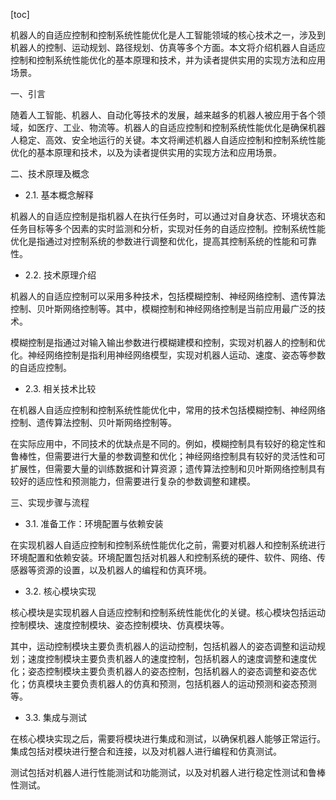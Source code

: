 
[toc]                    
                
                
机器人的自适应控制和控制系统性能优化是人工智能领域的核心技术之一，涉及到机器人的控制、运动规划、路径规划、仿真等多个方面。本文将介绍机器人自适应控制和控制系统性能优化的基本原理和技术，并为读者提供实用的实现方法和应用场景。

一、引言

随着人工智能、机器人、自动化等技术的发展，越来越多的机器人被应用于各个领域，如医疗、工业、物流等。机器人的自适应控制和控制系统性能优化是确保机器人稳定、高效、安全地运行的关键。本文将阐述机器人自适应控制和控制系统性能优化的基本原理和技术，以及为读者提供实用的实现方法和应用场景。

二、技术原理及概念

- 2.1. 基本概念解释

机器人的自适应控制是指机器人在执行任务时，可以通过对自身状态、环境状态和任务目标等多个因素的实时监测和分析，实现对任务的自适应控制。控制系统性能优化是指通过对控制系统的参数进行调整和优化，提高其控制系统的性能和可靠性。

- 2.2. 技术原理介绍

机器人的自适应控制可以采用多种技术，包括模糊控制、神经网络控制、遗传算法控制、贝叶斯网络控制等。其中，模糊控制和神经网络控制是当前应用最广泛的技术。

模糊控制是指通过对输入输出参数进行模糊建模和控制，实现对机器人的控制和优化。神经网络控制是指利用神经网络模型，实现对机器人运动、速度、姿态等参数的自适应控制。

- 2.3. 相关技术比较

在机器人自适应控制和控制系统性能优化中，常用的技术包括模糊控制、神经网络控制、遗传算法控制、贝叶斯网络控制等。

在实际应用中，不同技术的优缺点是不同的。例如，模糊控制具有较好的稳定性和鲁棒性，但需要进行大量的参数调整和优化；神经网络控制具有较好的灵活性和可扩展性，但需要大量的训练数据和计算资源；遗传算法控制和贝叶斯网络控制具有较好的适应性和预测能力，但需要进行复杂的参数调整和建模。

三、实现步骤与流程

- 3.1. 准备工作：环境配置与依赖安装

在实现机器人自适应控制和控制系统性能优化之前，需要对机器人和控制系统进行环境配置和依赖安装。环境配置包括对机器人和控制系统的硬件、软件、网络、传感器等资源的设置，以及机器人的编程和仿真环境。

- 3.2. 核心模块实现

核心模块是实现机器人自适应控制和控制系统性能优化的关键。核心模块包括运动控制模块、速度控制模块、姿态控制模块、仿真模块等。

其中，运动控制模块主要负责机器人的运动控制，包括机器人的姿态调整和运动规划；速度控制模块主要负责机器人的速度控制，包括机器人的速度调整和速度优化；姿态控制模块主要负责机器人的姿态控制，包括机器人的姿态调整和姿态优化；仿真模块主要负责机器人的仿真和预测，包括机器人的运动预测和姿态预测等。

- 3.3. 集成与测试

在核心模块实现之后，需要将模块进行集成和测试，以确保机器人能够正常运行。集成包括对模块进行整合和连接，以及对机器人进行编程和仿真测试。

测试包括对机器人进行性能测试和功能测试，以及对机器人进行稳定性测试和鲁棒性测试。

